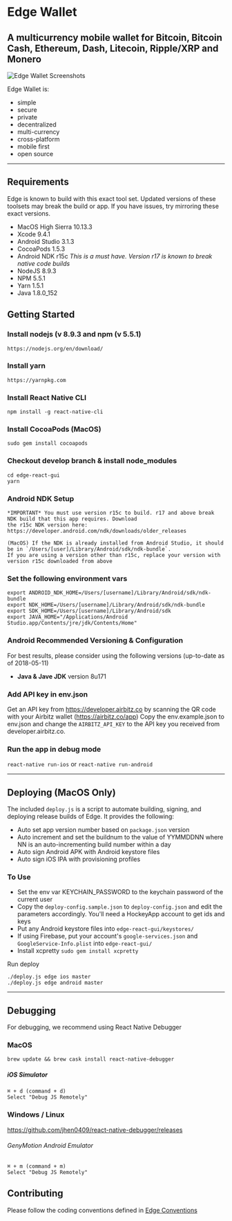 # Edge Wallet

## A multicurrency mobile wallet for Bitcoin, Bitcoin Cash, Ethereum, Dash, Litecoin, Ripple/XRP and Monero

![Edge Wallet Screenshots](https://cdn-images-1.medium.com/max/1600/1*xMZMuK0_jGNZNzduvggsdw.png)

Edge Wallet is:

* simple
* secure
* private
* decentralized
* multi-currency
* cross-platform
* mobile first
* open source

---

## Requirements

Edge is known to build with this exact tool set. Updated versions of these toolsets may break the build or app. If you have issues, try mirroring these exact versions.

* MacOS High Sierra 10.13.3
* Xcode 9.4.1
* Android Studio 3.1.3
* CocoaPods 1.5.3
* Android NDK r15c *This is a must have. Version r17 is known to break native code builds*
* NodeJS 8.9.3
* NPM 5.5.1
* Yarn 1.5.1
* Java 1.8.0_152

## Getting Started

### Install nodejs (v 8.9.3 and npm (v 5.5.1)

    https://nodejs.org/en/download/

### Install yarn

    https://yarnpkg.com

### Install React Native CLI

    npm install -g react-native-cli

### Install CocoaPods (MacOS)

    sudo gem install cocoapods

### Checkout develop branch & install node_modules

    cd edge-react-gui
    yarn

### Android NDK Setup

    *IMPORTANT* You must use version r15c to build. r17 and above break NDK build that this app requires. Download
    the r15c NDK version here: https://developer.android.com/ndk/downloads/older_releases

    (MacOS) If the NDK is already installed from Android Studio, it should be in `/Users/[user]/Library/Android/sdk/ndk-bundle`.
    If you are using a version other than r15c, replace your version with version r15c downloaded from above

### Set the following environment vars

    export ANDROID_NDK_HOME=/Users/[username]/Library/Android/sdk/ndk-bundle
    export NDK_HOME=/Users/[username]/Library/Android/sdk/ndk-bundle
    export SDK_HOME=/Users/[username]/Library/Android/sdk
    export JAVA_HOME="/Applications/Android Studio.app/Contents/jre/jdk/Contents/Home"

### Android Recommended Versioning & Configuration

For best results, please consider using the following versions (up-to-date as of 2018-05-11)

- **Java & Jave JDK** version 8u171

### Add API key in env.json

Get an API key from https://developer.airbitz.co by scanning the QR code with your Airbitz wallet (https://airbitz.co/app)
Copy the env.example.json to env.json and change the `AIRBITZ_API_KEY` to the API key you received from developer.airbitz.co.

### Run the app in debug mode

`react-native run-ios` or `react-native run-android`

---

## Deploying (MacOS Only)

The included `deploy.js` is a script to automate building, signing, and deploying release builds of Edge. It provides
the following:

* Auto set app version number based on `package.json` version
* Auto increment and set the buildnum to the value of YYMMDDNN where NN is an auto-incrementing build number within a day
* Auto sign Android APK with Android keystore files
* Auto sign iOS IPA with provisioning profiles

### To Use

* Set the env var KEYCHAIN_PASSWORD to the keychain password of the current user
* Copy the `deploy-config.sample.json` to `deploy-config.json` and edit the parameters accordingly. You'll need a HockeyApp account to get ids and keys
* Put any Android keystore files into `edge-react-gui/keystores/`
* If using Firebase, put your account's `google-services.json` and `GoogleService-Info.plist` into `edge-react-gui/`
* Install xcpretty `sudo gem install xcpretty`

Run deploy

    ./deploy.js edge ios master
    ./deploy.js edge android master

---

## Debugging

For debugging, we recommend using React Native Debugger

### MacOS

`brew update && brew cask install react-native-debugger`

##### iOS Simulator

    ⌘ + d (command + d)
    Select "Debug JS Remotely"

### Windows / Linux

https://github.com/jhen0409/react-native-debugger/releases

###### GenyMotion Android Emulator

    ⌘ + m (command + m)
    Select "Debug JS Remotely"

## Contributing

Please follow the coding conventions defined in [Edge Conventions](https://github.com/Airbitz/edge-conventions)
